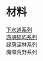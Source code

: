 # 材料

[下水道系列](cailiao/xiashuidao.md)</br>
[游魂碎屿系列](cailiao/youhunsuiyu.md)</br>
绿荫深林系列</br>
魔障荒野系列</br>